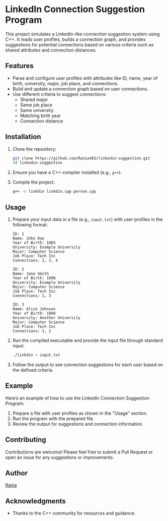 # LinkedIn Connection Suggestion Program

This project simulates a LinkedIn-like connection suggestion system using C++. It reads user profiles, builds a connection graph, and provides suggestions for potential connections based on various criteria such as shared attributes and connection distances.

## Features

- Parse and configure user profiles with attributes like ID, name, year of birth, university, major, job place, and connections.
- Build and update a connection graph based on user connections.
- Use different criteria to suggest connections:
  - Shared major
  - Same job place
  - Same university
  - Matching birth year
  - Connection distance

## Installation

1. Clone the repository:
    ```bash
    git clone https://github.com/Rania483/linkedin-suggestion.git
    cd linkedin-suggestion
    ```

2. Ensure you have a C++ compiler installed (e.g., `g++`).

3. Compile the project:
    ```bash
    g++ -o linkdin linkdin.cpp person.cpp
    ```

## Usage

1. Prepare your input data in a file (e.g., `input.txt`) with user profiles in the following format:

    ```
    ID: 1
    Name: John Doe
    Year of Birth: 1985
    University: Example University
    Major: Computer Science
    Job Place: Tech Inc
    Connections: 2, 3, 4

    ID: 2
    Name: Jane Smith
    Year of Birth: 1990
    University: Example University
    Major: Computer Science
    Job Place: Tech Inc
    Connections: 1, 3

    ID: 3
    Name: Alice Johnson
    Year of Birth: 1988
    University: Another University
    Major: Computer Science
    Job Place: Tech Inc
    Connections: 1, 2
    ```

2. Run the compiled executable and provide the input file through standard input:
    ```bash
    ./linkdin < input.txt
    ```

3. Follow the output to see connection suggestions for each user based on the defined criteria.

## Example

Here’s an example of how to use the LinkedIn Connection Suggestion Program:

1. Prepare a file with user profiles as shown in the "Usage" section.
2. Run the program with the prepared file.
3. Review the output for suggestions and connection information.

## Contributing

Contributions are welcome! Please feel free to submit a Pull Request or open an issue for any suggestions or improvements.

## Author

[Rania](https://github.com/Rania483)

## Acknowledgments

- Thanks to the C++ community for resources and guidance.
